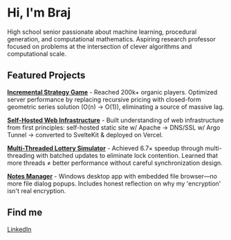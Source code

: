 # Hi, I'm Braj
High school senior passionate about machine learning, procedural generation, and computational mathematics. Aspiring research professor focused on problems at the intersection of clever algorithms and computational scale.

## Featured Projects

**[Incremental Strategy Game](https://www.roblox.com/games/15902657474/)** - Reached 200k+ organic players. Optimized server performance by replacing recursive pricing with closed-form geometric series solution (O(n) → O(1)), eliminating a source of massive lag.

**[Self-Hosted Web Infrastructure](https://github.com/Braj-Sekhon/Website)** - Built understanding of web infrastructure from first principles: self-hosted static site w/ Apache → DNS/SSL w/ Argo Tunnel → converted to SvelteKit & deployed on Vercel.

**[Multi-Threaded Lottery Simulator](https://github.com/Braj-Sekhon/lottery-sim)** - Achieved 6.7× speedup through multi-threading with batched updates to eliminate lock contention. Learned that more threads ≠ better performance without careful synchronization design.

**[Notes Manager](https://github.com/Braj-Sekhon/notes-manager)** - Windows desktop app with embedded file browser—no more file dialog popups. Includes honest reflection on why my 'encryption' isn't real encryption.

## Find me
[LinkedIn](https://linkedin.com/in/brajsekhon)
